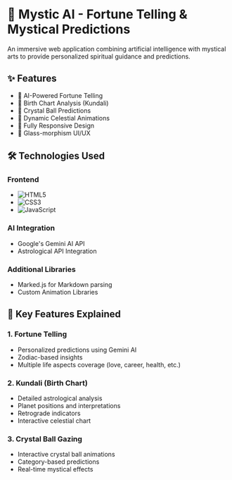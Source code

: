 # 🔮 Mystic AI - Fortune Telling & Mystical Predictions

An immersive web application combining artificial intelligence with mystical arts to provide personalized spiritual guidance and predictions.

## ✨ Features

- 🎴 AI-Powered Fortune Telling
- 🌟 Birth Chart Analysis (Kundali)
- 🔮 Crystal Ball Predictions
- 🌙 Dynamic Celestial Animations
- 📱 Fully Responsive Design
- 🎨 Glass-morphism UI/UX

## 🛠️ Technologies Used

### Frontend
- ![HTML5](https://img.shields.io/badge/HTML5-E34F26?style=flat&logo=html5&logoColor=white)
- ![CSS3](https://img.shields.io/badge/CSS3-1572B6?style=flat&logo=css3&logoColor=white)
- ![JavaScript](https://img.shields.io/badge/JavaScript-F7DF1E?style=flat&logo=javascript&logoColor=black)

### AI Integration
- Google's Gemini AI API
- Astrological API Integration

### Additional Libraries
- Marked.js for Markdown parsing
- Custom Animation Libraries

## 🌟 Key Features Explained

### 1. Fortune Telling
- Personalized predictions using Gemini AI
- Zodiac-based insights
- Multiple life aspects coverage (love, career, health, etc.)

### 2. Kundali (Birth Chart)
- Detailed astrological analysis
- Planet positions and interpretations
- Retrograde indicators
- Interactive celestial chart

### 3. Crystal Ball Gazing
- Interactive crystal ball animations
- Category-based predictions
- Real-time mystical effects


